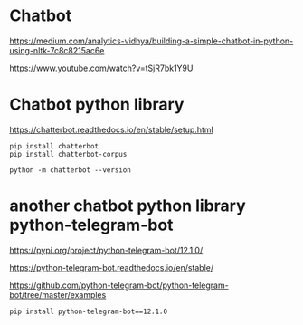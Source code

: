# Chatbot

https://medium.com/analytics-vidhya/building-a-simple-chatbot-in-python-using-nltk-7c8c8215ac6e

https://www.youtube.com/watch?v=tSjR7bk1Y9U

# Chatbot python library
https://chatterbot.readthedocs.io/en/stable/setup.html

```
pip install chatterbot
pip install chatterbot-corpus

python -m chatterbot --version
```
# another chatbot python library python-telegram-bot
https://pypi.org/project/python-telegram-bot/12.1.0/

https://python-telegram-bot.readthedocs.io/en/stable/

https://github.com/python-telegram-bot/python-telegram-bot/tree/master/examples

```
pip install python-telegram-bot==12.1.0
```
